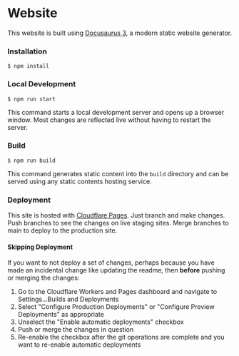 # Website

This website is built using [Docusaurus 3](https://docusaurus.io/), a modern static website generator.

### Installation

```
$ npm install
```

### Local Development

```
$ npm run start
```

This command starts a local development server and opens up a browser window. Most changes are reflected live without having to restart the server.

### Build

```
$ npm run build
```

This command generates static content into the `build` directory and can be served using any static contents hosting service.

### Deployment

This site is hosted with [Cloudflare Pages](https://pages.cloudflare.com/). Just branch and make changes. Push branches to see the changes on live staging sites. Merge branches to main to deploy to the production site.

#### Skipping Deployment

If you want to not deploy a set of changes, perhaps because you have made an incidental change like updating the readme, then **before** pushing or merging the changes:

1. Go to the Cloudflare Workers and Pages dashboard and navigate to Settings...Builds and Deployments
2. Select "Configure Production Deployments" or "Configure Preview Deployments" as appropriate
3. Unselect the "Enable automatic deployments" checkbox
4. Push or merge the changes in question
5. Re-enable the checkbox after the git operations are complete and you want to re-enable automatic deployments
